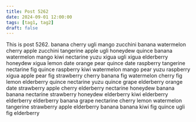 ```yaml
---
title: Post 5262
date: 2024-09-01 12:00:00
tags: [tag1, tag2]
draft: false
---
```

This is post 5262.
banana
cherry
ugli
mango
zucchini
banana
watermelon
cherry
apple
zucchini
tangerine
apple
ugli
honeydew
quince
banana
watermelon
mango
kiwi
nectarine
yuzu
xigua
ugli
xigua
elderberry
honeydew
xigua
lemon
date
orange
pear
quince
date
raspberry
tangerine
nectarine
fig
quince
raspberry
kiwi
watermelon
mango
pear
yuzu
raspberry
xigua
apple
pear
fig
strawberry
cherry
banana
fig
watermelon
cherry
fig
lemon
elderberry
quince
nectarine
yuzu
quince
grape
elderberry
orange
date
strawberry
apple
cherry
elderberry
nectarine
honeydew
banana
banana
nectarine
strawberry
honeydew
elderberry
kiwi
elderberry
elderberry
elderberry
banana
grape
nectarine
cherry
lemon
watermelon
tangerine
strawberry
apple
elderberry
banana
banana
kiwi
fig
quince
ugli
fig
elderberry
